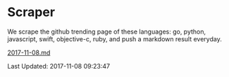 # Scraper

We scrape the github trending page of these languages: go, python, javascript, swift, objective-c, ruby, and push a markdown result everyday.

[2017-11-08.md](https://github.com/henson/Scraper/blob/master/2017-11-08.md)

Last Updated: 2017-11-08 09:23:47